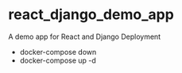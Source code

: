 # react_django_demo_app
A demo app for React and Django Deployment

- docker-compose down
- docker-compose up -d
